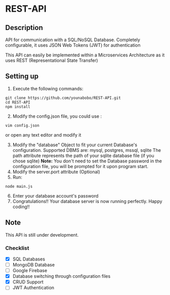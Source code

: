# REST-API

## Description

API for communication with a SQL/NoSQL Database. Completely configurable, it uses JSON Web Tokens (JWT) for authentication

This API can easily be implemented within a Microservices Architecture as it uses REST (Representational State Transfer)

## Setting up

1. Execute the following commands:

```shell
git clone https://github.com/younabobo/REST-API.git
cd REST-API
npm install
```

2. Modify the config.json file, you could use :

```shell
vim config.json
```

or open any text editor and modify it

3. Modify the "database" Object to fit your current Database's configuration. Supported DBMS are: mysql, postgres, mssql, sqlite
   The path attribute represents the path of your sqlite database file (if you chose sqlite)
   **Note:** You don't need to set the Database password in the configuration file, you will be prompted for it upon program start.
4. Modify the server.port attribute (Optional)
5. Run:

```shell
node main.js
```

6. Enter your database account's password
7. Congratulations!! Your database server is now running perfectly. Happy coding!!

## Note

This API is still under development.

### Checklist

- [x] SQL Databases
- [ ] MongoDB Database
- [ ] Google Firebase
- [x] Database switching through configuration files
- [x] CRUD Support
- [ ] JWT Authentication
